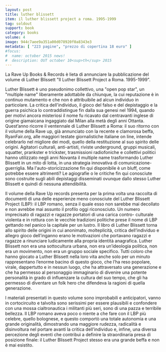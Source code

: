 ```yaml
---
layout: post
title: luther blissett
item: il luther blissett project a roma. 1995-1999
tag: soldout
support: book
category: books
volume: 4
image: 944c7aee9a351a00d078920f0a8343e3
metadata: [ "223 pagine", "prezzo di copertina 18 euro" ]
#focus:
#  name: october 2015 news!
#  description: OUT october 10<sup>th</sup> 2015
---
```


La Rave Up Books &amp; Records è lieta di annunciare la pubblicazione del volume di Luther Blissett &quot;Il Luther Blissett Project a Roma. 1995-1999&quot;.

Luther Blissett è uno pseudonimo collettivo, una &quot;open pop star&quot;, un &quot;multiple name&quot; liberamente adottabile da chiunque, la cui reputazione è in continuo mutamento e che non è attribuibile ad alcun individuo in particolare. La critica dell&apos;individuo, il gioco del falso e del depistaggio e la guerra psichica lo contraddistingue fin dalla sua genesi nel 1994, quando per motivi ancora misteriosi il nome fu ricavato dal centravanti inglese di origine giamaicana ingaggiato dal Milan alla metà degli anni Ottanta. Quest&CloseCurlyQuote;anno ricorre il ventennale di Luther Blissett a Roma: il suo ritorno con il volume della Rave up, già annunciato con la recente e clamorosa beffa, RyanFair.org, alle maggiori testate giornalistiche italiane on line, intende celebrarlo nel migliore dei modi, quello della restituzione al suo spirito delle origini.
Agitatori culturali, anti-artisti, riviste underground, gruppi musicali, squatter, prankster e trickster, trasmissioni radiofoniche e collettivi politici hanno utilizzato negli anni Novanta il multiple name trasformando Luther Blissett in un mito di lotta, in una strategia innovativa di comunicazione-guerriglia. Ma l&apos;auto-storicizzazione fin qui disponibile è un bluff, come potrebbe essere altrimenti? Le agiografie o le critiche fin qui conosciute sono costruite sugli abili depistaggi disseminati ovunque dallo stesso Luther Blissett e quindi di nessuna attendibilità.

Il volume della Rave Up records presenta per la prima volta una raccolta di documenti di una delle esperienze meno conosciute del Luther Blissett Project (LBP): il LBP romano, senza il quale esso non sarebbe mai decollato e non avrebbe mai assunto il profilo oggi riconosciuto. Un numero imprecisato di ragazzi e ragazze portatori di una carica contro- culturale violenta e in rottura con le vecchie tradizioni politiche prese il nome di LBP gettando nel panico la capitale per un lustro.&NewLine;Il libro di Luther Blissett torna allo spirito delle origini in cui anonimato, molteplicità, critica dell&CloseCurlyQuote;individuo e allegro gioco dell&CloseCurlyQuote;inganno erano le motivazioni che portavano ragazzi e ragazze a rinunciare ludicamente alla propria identità anagrafica. Luther Blissett non era una sottocultura urbana, non era un&CloseCurlyQuote;ideologia politica, non era un movimento, non era un gruppo sociale specifico. Tutti coloro che hanno giocato a Luther Blissett nella loro vita anche solo per un minuto rappresentano l&CloseCurlyQuote;enorme bacino di questo gioco, che l&CloseCurlyQuote;ha reso popolare, virale, dappertutto e in nessun luogo, che ha attraversato una generazione e che ha permesso al personaggio immaginario di divenire una potente personalità in grado di influenzare la cultura del suo tempo, che gli ha permesso di diventare un folk hero che difendeva la ragioni di quella generazione.

I materiali presentati in questo volume sono improbabili e anticipatori, vanno in cortocircuito e talvolta sono serissimi per essere plausibili e confondere con una mossa cialtronautica i militanti più seri, sono di una pazza e terribile bellezza. Il LBP romano aveva poco o niente a che fare con il LBP più celebre, quello bolognese, e questo comportò una totale autonomia e una grande originalità, dimostrando una maggiore rudezza, radicalità e disinvoltura nel portare avanti la critica dell&CloseCurlyQuote;individuo e, infine, una diversa percezione degli eventi che contribuì a definire la straordinaria presa di posizione finale: il Luther Blissett Project stesso era una grande beffa e non è mai esistito.
